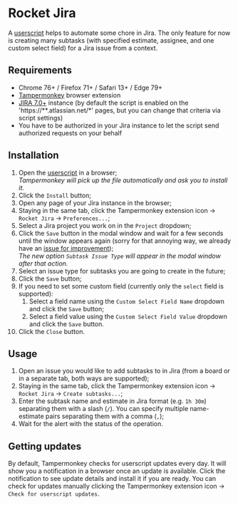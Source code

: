 # Rocket Jira
A [userscript](https://openuserjs.org/about/Userscript-Beginners-HOWTO) helps to
automate some chore in Jira. The only feature for now is creating many subtasks
(with specified estimate, assignee, and one custom select field) for a Jira issue
from a context.

## Requirements
* Chrome 76+ / Firefox 71+ / Safari 13+ / Edge 79+
* [Tampermonkey](http://www.tampermonkey.net/) browser extension
* [JIRA 7.0+](https://docs.atlassian.com/software/jira/docs/api/REST/7.0.0/) instance (by default the script is enabled on the 'https://**.atlassian.net/*'
 pages, but you can change that criteria via script settings)
* You have to be authorized in your Jira instance to let the script send authorized requests on your behalf

## Installation
1. Open the [userscript](https://github.com/deftbrain/userscripts/raw/main/rocket-jira/rocket-jira.user.js) in a browser;  
 _Tampermonkey will pick up the file automatically and ask you to install it._
1. Click the `Install` button;
1. Open any page of your Jira instance in the browser;
1. Staying in the same tab, click the Tampermonkey extension icon -> `Rocket Jira` -> `Preferences...`;
1. Select a Jira project you work on in the `Project` dropdown;
1. Click the `Save` button in the modal window and wait for a few seconds until the window appears again
 (sorry for that annoying way, we already have an [issue for improvement](https://github.com/deftbrain/userscripts/issues/1));  
 _The new option `Subtask Issue Type` will appear in the modal window after that action._
1. Select an issue type for subtasks you are going to create in the future;
1. Click the `Save` button;
1. If you need to set some custom field (currently only the `select` field is supported):
    1. Select a field name using the `Custom Select Field Name` dropdown and click the `Save` button;
    1. Select a field value using the `Custom Select Field Value` dropdown and click the `Save` button.
1. Click the `Close` button.

## Usage
1. Open an issue you would like to add subtasks to in Jira (from a board or in a separate tab, both ways are supported);
1. Staying in the same tab, click the Tampermonkey extension icon -> `Rocket Jira` -> `Create subtasks...`;
1. Enter the subtask name and estimate in Jira format (e.g. `1h 30m`) separating them with a slash (`/`).
 You can specify multiple name-estimate pairs separating them with a comma (`,`);
1. Wait for the alert with the status of the operation.

## Getting updates
By default, Tampermonkey checks for userscript updates every day.
It will show you a notification in a browser once an update is available.
Click the notification to see update details and install it if you are ready.
You can check for updates manually clicking the Tampermonkey extension icon -> `Check for userscript updates`.
